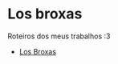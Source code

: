 # Los broxas

Roteiros dos meus trabalhos :3

* [Los Broxas](https://elnpietro.github.io/Los-Broxas/)
